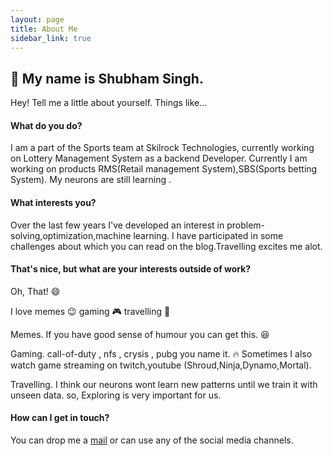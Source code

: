 ```yaml
---
layout: page
title: About Me
sidebar_link: true
---
```


## :wave: My name is Shubham Singh. 

Hey! Tell me a little about yourself. Things like...

#### What do you do?

I am a part of the Sports team at Skilrock Technologies, currently working on Lottery Management System as a backend Developer. Currently I am working on products RMS(Retail management System),SBS(Sports betting System). My neurons are still learning .

#### What interests you?

Over the last few years I've developed an interest in problem-solving,optimization,machine learning. I have participated in some challenges about which you can read on the blog.Travelling excites me alot.

#### That's nice, but what are your interests outside of work?

Oh, That! :smile:

I love memes :wink: gaming :video_game: travelling :mount_fuji:

Memes.  If you have good sense of humour you can get this. :satisfied:

Gaming. call-of-duty , nfs , crysis , pubg  you name it. :fire:
Sometimes I also watch game streaming on twitch,youtube (Shroud,Ninja,Dynamo,Mortal).

Travelling. I think our neurons wont learn new patterns until we train it with unseen data. so, Exploring is very important for us.

#### How can I get in touch?

You can drop me a [mail](mailto:singhcse01@gmail.com) or can use any of the social media channels.

